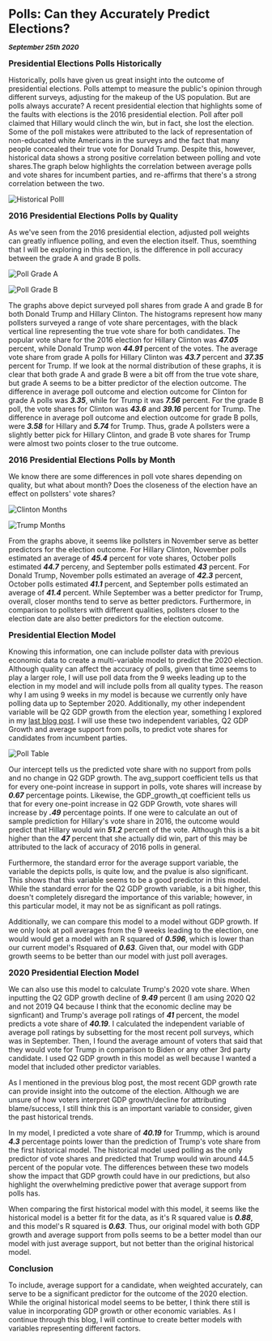 **<font size="5"> Polls: Can they Accurately Predict Elections? </font>**

_**<font size="2"> September 25th 2020 </font>**_



**<font size="3"> Presidential Elections Polls Historically </font>**



Historically, polls have given us great insight into the outcome of presidential elections. Polls attempt to measure the public's opinion through different surveys, adjusting for the makeup of the US population. But are polls always accurate? A recent presidential election that highlights some of the faults with elections is the 2016 presidential election. Poll after poll claimed that Hillary would clinch the win, but in fact, she lost the election. Some of the poll mistakes were attributed to the lack of representation of non-educated white Americans in the surveys and the fact that many people concealed their true vote for Donald Trump. Despite this, however, historical data shows a strong positive correlation between polling and vote shares.The graph below highlights the correlation between average polls and vote shares for incumbent parties, and re-affirms that there's a strong correlation between the two.




![Historical Polll](historical_poll.png)



**<font size="3"> 2016 Presidential Elections Polls by Quality </font>**



As we've seen from the 2016 presidential election, adjusted poll weights can greatly influence polling, and even the election itself. Thus, soemthing that I will be exploring in this section, is the difference in poll accuracy between the grade A and grade B polls. 



![Poll Grade A](poll_gradeA.png)


![Poll Grade B](poll_gradeB.png)




The graphs above depict surveyed poll shares from grade A and grade B for both Donald Trump and Hillary Clinton. The histograms represent how many pollsters surveyed a range of vote share percentages, with the black vertical line representing the true vote share for both candidates. 
The popular vote share for the 2016 election for Hillary Clinton was __*47.05*__ percent, while Donald Trump won __*44.91*__ percent of the votes. The average vote share from grade A polls for Hillary Clinton was __*43.7*__ percent and __*37.35*__ percent for Trump. If we look at the normal distribution of these graphs, it is clear that both grade A and grade B were a bit off from the true vote share, but grade A seems to be a bitter predictor of the election outcome. The difference in average poll outcome and election outcome for Clinton for grade A polls was __*3.35*__, while for Trump it was __*7.56*__ percent. For the grade B poll, the vote shares for Clinton was __*43.6*__ and __*39.16*__ percent for Trump. The difference in average poll outcome and election outcome for grade B polls, were __*3.58*__ for Hillary and __*5.74*__ for Trump. Thus, grade A pollsters were a slightly better pick for Hillary Clinton, and grade B vote shares for Trump were almost two points closer to the true outcome. 



**<font size="3"> 2016 Presidential Elections Polls by Month </font>**



We know there are some differences in poll vote shares depending on quality, but what about month? Does the closeness of the election have an effect on pollsters' vote shares? 


![Clinton Months](clinton_months_poll.png)


![Trump Months](trump_months_poll.png)




From the graphs above, it seems like pollsters in November serve as better predictors for the election outcome. For Hillary Clinton, November polls estimated an average of __*45.4*__ percent for vote shares, October polls estimated __*44.7*__ perceny, and September polls estimated __*43*__ percent. For Donald Trump, November polls estimated an average of __*42.3*__ percent, October polls estimated __*41.1*__ percent, and September polls estimated an average of __*41.4*__ percent. While September was a better predictor for Trump, overall, closer months tend to serve as better predictors. Furthermore, in comparison to pollsters with different qualities, pollsters closer to the election date are also better predictors for the election outcome.




**<font size="3"> Presidential Election Model </font>**


Knowing this information, one can include pollster data with previous economic data to create a multi-variable model to predict the 2020 election. Although quality can affect the accuracy of polls, given that time seems to play a larger role, I will use poll data from the 9 weeks leading up to the election in my model and will include polls from all quality types. The reason why I am using 9 weeks in my model is because we currently only have polling data up to September 2020. Additionally, my other independent variable will be Q2 GDP growth from the election year, something I explored in my [last blog post](https://fyohannes.github.io/Data_Elections/Economy.html). I will use these two independent variables, Q2 GDP Growth and average support from polls, to predict vote shares for candidates from incumbent parties. 



![Poll Table](Poll_Table1.png)



Our intercept tells us the predicted vote share with no support from polls and no change in Q2 GDP growth. The avg_support coefficient tells us that for every one-point increase in support in polls, vote shares will increase by __*0.67*__ percentage points. Likewise, the GDP_growth_qt coefficient tells us that for every one-point increase in Q2 GDP Growth, vote shares will increase by __*.49*__ percentage points. If one were to calculate an out of sample prediction for Hillary's vote share in 2016, the outcome would predict that Hillary would win __*51.2*__ percent of the vote. Although this is a bit higher than the __*47*__ percent that she actually did win, part of this may be attributed to the lack of accuracy of 2016 polls in general. 

Furthermore, the standard error for the average support variable, the variable the depicts polls, is quite low, and the pvalue is also significant. This shows that this variable seems to be a good predictor in this model. While the standard error for the Q2 GDP growth variable, is a bit higher, this doesn't completely disregard the importance of this variable; however, in this particular model, it may not be as significant as poll ratings.

Additionally, we can compare this model to a model without GDP growth. If we only look at poll averages from the 9 weeks leading to the election, one would would get a model with an R squared of __*0.596*__, which is lower than our current model's Rsquared of __*0.63*__. Given that, our model with GDP growth seems to be better than our model with just poll averages. 



**<font size="3"> 2020 Presidential Election Model </font>**



We can also use this model to calculate Trump's 2020 vote share. When inputting the Q2 GDP growth decline of __*9.49*__ percent (I am using 2020 Q2 and not 2019 Q4 because I think that the economic decline may be signficant) and Trump's average poll ratings of __*41*__ percent, the model predicts a vote share of __*40.19*__. I calculated the independent variable of average poll ratings by subsetting for the most recent poll surveys, which was in September. Then, I found the average amount of voters that said that they would vote for Trump in comparison to Biden or any other 3rd party candidate. I used Q2 GDP growth in this model as well because I wanted a model that included other predictor variables. 

As I mentioned in the previous blog post, the most recent GDP growth rate can provide insight into the outcome of the election. Although we are unsure of how voters interpret GDP growth/decline for attributing blame/success, I still think this is an important variable to consider, given the past historical trends.

In my model, I predicted a vote share of __*40.19*__ for Trummp, which is around __*4.3*__ percentage points lower than the prediction of Trump's vote share from the first historical model. The historical model used polling as the only predictor of vote shares and predicted that Trump would win around 44.5 percent of the popular vote. The differences between these two models show the impact that GDP growth could have in our predictions, but also highlight the overwhelming predictive power that average support from polls has.

When comparing the first historical model with this model, it seems like the historical model is a better fit for the data, as it's R squared value is __*0.88*__, and this model's R squared is __*0.63*__. Thus, our original model with both GDP growth and average support from polls seems to be a better model than our model with just average support, but not better than the original historical model.


**<font size="3"> Conclusion </font>**


To include, average support for a candidate, when weighted accurately, can serve to be a significant predictor for the outcome of the 2020 election. 
While the original historical model seems to be better, I think there still is value in incorporating GDP growth or other economic variables. As I continue through this blog, I will continue to create better models with variables representing different factors.




